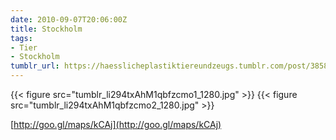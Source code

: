 ```yaml
---
date: 2010-09-07T20:06:00Z
title: Stockholm
tags:
- Tier
- Stockholm
tumblr_url: https://haesslicheplastiktiereundzeugs.tumblr.com/post/3858656013/httpgooglmapskcaj
---
```

{{< figure src="tumblr_li294txAhM1qbfzcmo1_1280.jpg" >}}
{{< figure src="tumblr_li294txAhM1qbfzcmo2_1280.jpg" >}}


[http://goo.gl/maps/kCAj](http://goo.gl/maps/kCAj)
